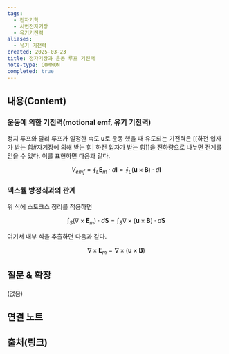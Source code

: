 ```yaml
---
tags:
  - 전자기학
  - 시변전자기장
  - 유기기전력
aliases:
  - 유기 기전력
created: 2025-03-23
title: 정자기장과 운동 루프 기전력
note-type: COMMON
completed: true
---
```


## 내용(Content)

### 운동에 의한 기전력(motional emf, 유기 기전력)

정지 루프와 달리 루프가 일정한 속도 $\mathbf{u}$로 운동 했을 때 유도되는 기전력은 [[하전 입자가 받는 힘#자기장에 의해 받는 힘| 하전 입자가 받는 힘]]을 전하량으로 나누면 전계를 얻을 수 있다. 이를 표현하면 다음과 같다.

$$
V_{emf} = \oint_{L} \mathbf{E}_{m} \cdot d \mathbf{l} = \oint_{L} (\mathbf{u} \times \mathbf{B}) \cdot d \mathbf{l}
$$

### 맥스웰 방정식과의 관계

위 식에 스토크스 정리를 적용하면 

$$
\int _{S} (\nabla \times \mathbf{E}_{m}) \cdot d \mathbf{S}  = \int _{S} \nabla \times (\mathbf{u} \times \mathbf{B}) \cdot d\mathbf{S} 
$$

여기서 내부 식을 추출하면 다음과 같다.

$$
\nabla \times \mathbf{E}_{m} = \nabla \times (\mathbf{u} \times \mathbf{B})
$$

## 질문 & 확장

(없음)

## 연결 노트

## 출처(링크)

